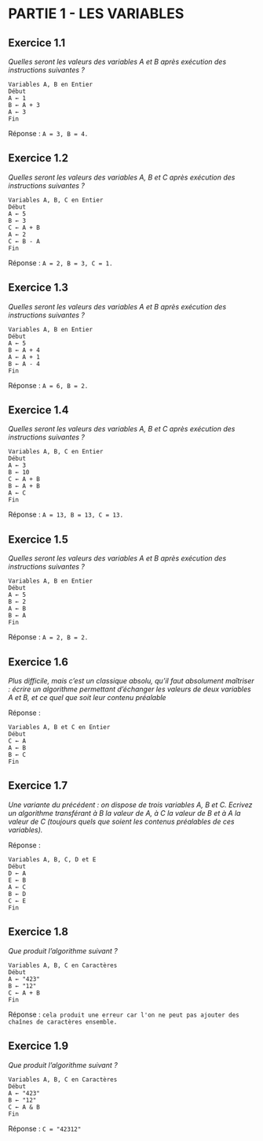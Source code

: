# PARTIE 1 - LES VARIABLES

## Exercice 1.1

*Quelles seront les valeurs des variables A et B après exécution des instructions suivantes ?*

```
Variables A, B en Entier
Début
A ← 1
B ← A + 3
A ← 3
Fin
```

Réponse : `A = 3, B = 4.`

## Exercice 1.2

*Quelles seront les valeurs des variables A, B et C après exécution des instructions suivantes ?*

```
Variables A, B, C en Entier
Début
A ← 5
B ← 3
C ← A + B
A ← 2
C ← B - A
Fin
```

Réponse : `A = 2, B = 3, C = 1.`

## Exercice 1.3

*Quelles seront les valeurs des variables A et B après exécution des instructions suivantes ?*

```
Variables A, B en Entier
Début
A ← 5
B ← A + 4
A ← A + 1
B ← A - 4
Fin
```

Réponse : `A = 6, B = 2.`


## Exercice 1.4

*Quelles seront les valeurs des variables A, B et C après exécution des instructions suivantes ?*

```
Variables A, B, C en Entier
Début
A ← 3
B ← 10
C ← A + B
B ← A + B
A ← C
Fin
```

Réponse : `A = 13, B = 13, C = 13.`

## Exercice 1.5

*Quelles seront les valeurs des variables A et B après exécution des instructions suivantes ?*

```
Variables A, B en Entier
Début
A ← 5
B ← 2
A ← B
B ← A
Fin
```

Réponse : `A = 2, B = 2.`

## Exercice 1.6

*Plus difficile, mais c’est un classique absolu, qu’il faut absolument maîtriser : écrire un algorithme permettant d’échanger les valeurs de deux variables A et B, et ce quel que soit leur contenu préalable*

Réponse :

```
Variables A, B et C en Entier
Début
C ← A
A ← B
B ← C
Fin
```

## Exercice 1.7

*Une variante du précédent : on dispose de trois variables A, B et C. Ecrivez un algorithme transférant à B la valeur de A, à C la valeur de B et à A la valeur de C (toujours quels que soient les contenus préalables de ces variables).*

Réponse :

```
Variables A, B, C, D et E
Début
D ← A
E ← B
A ← C
B ← D
C ← E
Fin
```

## Exercice 1.8

*Que produit l’algorithme suivant ?*


```
Variables A, B, C en Caractères
Début
A ← "423"
B ← "12"
C ← A + B
Fin
```

Réponse : `cela produit une erreur car l'on ne peut pas ajouter des chaînes de caractères ensemble.`

## Exercice 1.9

*Que produit l’algorithme suivant ?*


```
Variables A, B, C en Caractères
Début
A ← "423"
B ← "12"
C ← A & B
Fin
```

Réponse : `C = "42312"`

